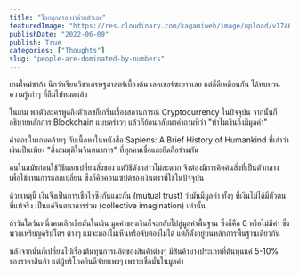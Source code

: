```yaml
---
title: "โลกถูกครอบงำด้วยตัวเลข"
featuredImage: "https://res.cloudinary.com/kagamiweb/image/upload/v1746804816/blog.coregamehd.com/people-are-dominated-by-numbers.jpg"
publishDate: "2022-06-09"
publish: True
categories: ["Thoughts"]
slug: "people-are-dominated-by-numbers"
---
```



เกมใหม่ซาก้า นึกว่าเรียนวิชาเศรษฐศาสตร์เบื้องต้น เลคเชอร์ซะยาวเลย แต่ก็ดีเหมือนกัน ได้ทบทวนความรู้เก่าๆ ที่ลืมไปหมดแล้ว

ในเกม พอตัวละครพูดถึงตัวเลขก็เกริ่นเรื่องสถานการณ์ Cryptocurrency ในปัจจุบัน จากนั้นก็อธิบายหลักการ Blockchain แบบคร่าวๆ แล้วก็ย้อนกลับมาคำถามที่ว่า "ทำไมเงินถึงมีมูลค่า"

คำตอบในเกมคล้ายๆ กับเนื้อหาในหนังสือ Sapiens: A Brief History of Humankind ที่เล่าว่าเงินเป็นเพียง "สิ่งสมมุติในจินตนาการ" ที่ทุกคนเชื่อและยึดถือร่วมกัน

คนในสมัยก่อนใช้วิธีแลกเปลี่ยนสิ่งของ แต่วิธีดังกล่าวไม่สะดวก จึงต้องมีการคิดค้นสิ่งที่เป็นตัวกลางเพื่อใช้แทนการแลกเปลี่ยน ซึ่งก็คือคอนเซปต์ของเงินตราที่ใช้ในปัจจุบัน

ด้วยเหตุนี้ เงินจึงเป็นการเชื่อใจซึ่งกันและกัน (mutual trust) ว่ามันมีมูลค่า ทั้งๆ ที่เงินไม่ได้มีตัวตนที่แท้จริง เป็นแค่จินตนาการร่วม (collective imagination) เท่านั้น

ถ้าวันใดวันหนึ่งคนเลิกเชื่อมั่นในเงิน มูลค่าของเงินก็จะกลับไปสู่มูลค่าพื้นฐาน ซึ่งก็คือ 0 หรือไม่มีค่า ซึ่งพวกเหรียญคริปโตฯ ต่างๆ แม้จะมองไม่เห็นหรือจับต้องไม่ได้ แต่ก็ตั้งอยู่บนหลักการพื้นฐานเดียวกัน

หลังจากนั้นก็เปลี่ยนไปเรื่องต้นทุนการผลิตของสินค้าต่างๆ มีสินค้าบางประเภทที่ต้นทุนแค่ 5-10% ของราคาสินค้า แต่ผู้บริโภคยินดีจ่ายแพงๆ เพราะเชื่อมั่นในมูลค่า
